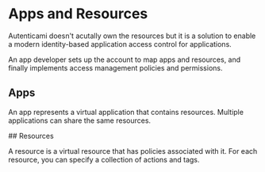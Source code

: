 # Apps and Resources

Autenticami doesn't acutally own the resources but it is a solution to enable a modern identity-based application access control for applications.

An app developer sets up the account to map apps and resources, and finally implements access management policies and permissions.

## Apps

An app represents a virtual application that contains resources. Multiple applications can share the same resources.

## Resources

A resource is a virtual resource that has policies associated with it.
For each resource, you can specify a collection of actions and tags.
